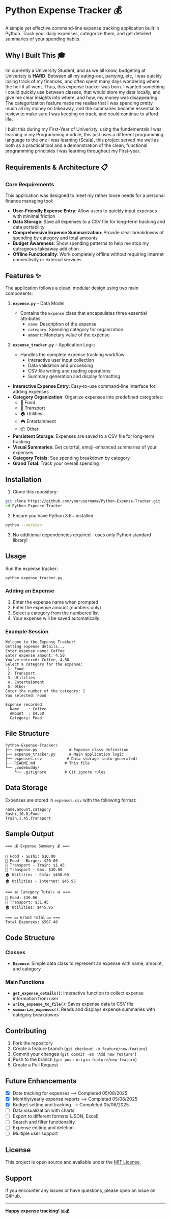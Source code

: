 # Python Expense Tracker 💰

A simple yet effective command-line expense tracking application built in Python. Track your daily expenses, categorize them, and get detailed summaries of your spending habits.

## Why I Built This 🎓

Im currently a University Student, and as we all know, budgeting at Univeristy is **HARD**. Between all my eating-out, partying, etc, I was quickly losing track of my finances, and often spent many days wondering where the hell it all went.
Thus, this expense tracker was born. I wanted something I could quickly use between classes, that would store my data locally, and give me clear insights into where, and how, my money was disappearing. The categorization feature made me realise that I was spending pretty much all my money on takeaway, and the summaries became essential to review to make sure I was keeping on track, and could continue to afford life.

I built this during my First-Year of Univeristy, using the fundementals I was learning in my Programming module, this just uses a different programming language to the one I was learning (Scala), this project served me well as both as a practical tool and a demonstration of the clean, functional programming principles I was learning throughout my First-year.

## Requirements & Architecture 📋

### Core Requirements
This application was designed to meet my rather loose needs for a personal finance managing tool:

- **User-Friendly Expense Entry**: Allow users to quickly input expenses with minimal friction
- **Data Storage**: Save all expenses to a CSV file for long-term tracking and data portability
- **Comprehensive Expense Summarization**: Provide clear breakdowns of spending by category and total amounts
- **Budget Awareness**: Show spending patterns to help me stop my outrageous takeaway addiction
- **Offline Functionality**: Work completely offline without requiring internet connectivity or external services

## Features ✨
The application follows a clean, modular design using two main components:

1. **`expense.py`** - Data Model
   - Contains the `Expense` class that encapsulates three essential attributes:
     - `name`: Description of the expense
     - `category`: Spending category for organization
     - `amount`: Monetary value of the expense

2. **`expense_tracker.py`** - Application Logic
   - Handles the complete expense tracking workflow:
     - Interactive user input collection
     - Data validation and processing
     - CSV file writing and reading operations
     - Summary generation and display formatting

- **Interactive Expense Entry**: Easy-to-use command-line interface for adding expenses
- **Category Organization**: Organize expenses into predefined categories:
  - 🍔 Food
  - 🚗 Transport
  - 🏠 Utilities
  - 🎮 Entertainment
  - 📦 Other
- **Persistent Storage**: Expenses are saved to a CSV file for long-term tracking
- **Visual Summaries**: Get colorful, emoji-enhanced summaries of your expenses
- **Category Totals**: See spending breakdown by category
- **Grand Total**: Track your overall spending

## Installation

1. Clone this repository:
```bash
git clone https://github.com/yourusername/Python-Expense-Tracker.git
cd Python-Expense-Tracker
```

2. Ensure you have Python 3.6+ installed:
```bash
python --version
```

3. No additional dependencies required - uses only Python standard library!

## Usage

Run the expense tracker:

```bash
python expense_tracker.py
```

### Adding an Expense

1. Enter the expense name when prompted
2. Enter the expense amount (numbers only)
3. Select a category from the numbered list
4. Your expense will be saved automatically

### Example Session

```
Welcome to the Expense Tracker!
Getting expense details...
Enter expense name: Coffee
Enter expense amount: 4.50
You've entered: Coffee, 4.50
Select a category for the expense:
 1. Food
 2. Transport
 3. Utilities
 4. Entertainment
 5. Other
Enter the number of the category: 1
You selected: Food

Expense recorded:
  Name    : Coffee
  Amount  : $4.50
  Category: Food
```

## File Structure

```
Python-Expense-Tracker/
├── expense.py              # Expense class definition
├── expense_tracker.py      # Main application logic
├── expenses.csv           # Data storage (auto-generated)
├── README.md             # This file
└── .codebuddy/
    └── .gitignore        # Git ignore rules
```

## Data Storage

Expenses are stored in `expenses.csv` with the following format:
```csv
name,amount,category
Sushi,10.0,Food
Train,1.45,Transport
```

## Sample Output

```
=== 💰 Expense Summary 💰 ===

🍔 Food - Sushi: $10.00
🍔 Food - Burger: $20.00
🚗 Transport - Train: $1.45
🚗 Transport - Gas: $30.00
🏠 Utilities - Sofa: $400.00
🏠 Utilities - Internet: $45.95

=== 📊 Category Totals 📊 ===
🍔 Food: $30.00
🚗 Transport: $31.45
🏠 Utilities: $445.95

=== 💵 Grand Total 💵 ===
Total Expenses: $507.40
```

## Code Structure

### Classes

- **`Expense`**: Simple data class to represent an expense with name, amount, and category

### Main Functions

- **`get_expense_details()`**: Interactive function to collect expense information from user
- **`write_expense_to_file()`**: Saves expense data to CSV file
- **`summarize_expenses()`**: Reads and displays expense summaries with category breakdowns

## Contributing

1. Fork the repository
2. Create a feature branch (`git checkout -b feature/new-feature`)
3. Commit your changes (`git commit -am 'Add new feature'`)
4. Push to the branch (`git push origin feature/new-feature`)
5. Create a Pull Request

## Future Enhancements

- [x] Date tracking for expenses --> Completed 05/08/2025
- [x] Monthly/yearly expense reports --> Completed 05/08/2025
- [x] Budget setting and tracking --> Completed 05/08/2025
- [ ] Data visualization with charts
- [ ] Export to different formats (JSON, Excel)
- [ ] Search and filter functionality
- [ ] Expense editing and deletion
- [ ] Multiple user support

## License

This project is open source and available under the [MIT License](LICENSE).

## Support

If you encounter any issues or have questions, please open an issue on GitHub.

---

**Happy expense tracking! 📊💰**
